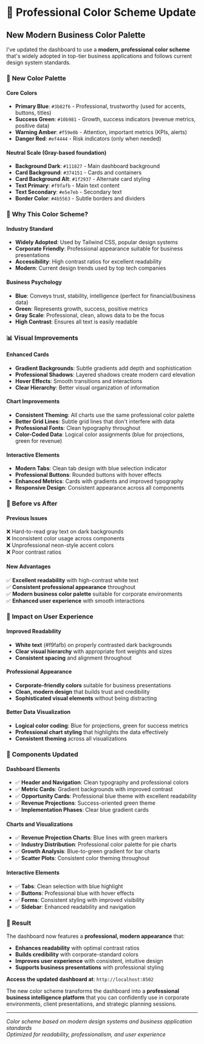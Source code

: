 # 🎨 Professional Color Scheme Update

## New Modern Business Color Palette

I've updated the dashboard to use a **modern, professional color scheme** that's widely adopted in top-tier business applications and follows current design system standards.

### 🎯 **New Color Palette**

#### **Core Colors**
- **Primary Blue**: `#3b82f6` - Professional, trustworthy (used for accents, buttons, titles)
- **Success Green**: `#10b981` - Growth, success indicators (revenue metrics, positive data)
- **Warning Amber**: `#f59e0b` - Attention, important metrics (KPIs, alerts)
- **Danger Red**: `#ef4444` - Risk indicators (only when needed)

#### **Neutral Scale** (Gray-based foundation)
- **Background Dark**: `#111827` - Main dashboard background
- **Card Background**: `#374151` - Cards and containers
- **Card Background Alt**: `#1f2937` - Alternate card styling
- **Text Primary**: `#f9fafb` - Main text content
- **Text Secondary**: `#e5e7eb` - Secondary text
- **Border Color**: `#4b5563` - Subtle borders and dividers

### 🏢 **Why This Color Scheme?**

#### **Industry Standard**
- **Widely Adopted**: Used by Tailwind CSS, popular design systems
- **Corporate Friendly**: Professional appearance suitable for business presentations
- **Accessibility**: High contrast ratios for excellent readability
- **Modern**: Current design trends used by top tech companies

#### **Business Psychology**
- **Blue**: Conveys trust, stability, intelligence (perfect for financial/business data)
- **Green**: Represents growth, success, positive metrics
- **Gray Scale**: Professional, clean, allows data to be the focus
- **High Contrast**: Ensures all text is easily readable

### 📊 **Visual Improvements**

#### **Enhanced Cards**
- **Gradient Backgrounds**: Subtle gradients add depth and sophistication
- **Professional Shadows**: Layered shadows create modern card elevation
- **Hover Effects**: Smooth transitions and interactions
- **Clear Hierarchy**: Better visual organization of information

#### **Chart Improvements**
- **Consistent Theming**: All charts use the same professional color palette
- **Better Grid Lines**: Subtle grid lines that don't interfere with data
- **Professional Fonts**: Clean typography throughout
- **Color-Coded Data**: Logical color assignments (blue for projections, green for revenue)

#### **Interactive Elements**
- **Modern Tabs**: Clean tab design with blue selection indicator
- **Professional Buttons**: Rounded buttons with hover effects
- **Enhanced Metrics**: Cards with gradients and improved typography
- **Responsive Design**: Consistent appearance across all components

### 🎯 **Before vs After**

#### **Previous Issues**
❌ Hard-to-read gray text on dark backgrounds  
❌ Inconsistent color usage across components  
❌ Unprofessional neon-style accent colors  
❌ Poor contrast ratios

#### **New Advantages**
✅ **Excellent readability** with high-contrast white text  
✅ **Consistent professional appearance** throughout  
✅ **Modern business color palette** suitable for corporate environments  
✅ **Enhanced user experience** with smooth interactions  

### 🚀 **Impact on User Experience**

#### **Improved Readability**
- **White text** (#f9fafb) on properly contrasted dark backgrounds
- **Clear visual hierarchy** with appropriate font weights and sizes
- **Consistent spacing** and alignment throughout

#### **Professional Appearance**
- **Corporate-friendly colors** suitable for business presentations
- **Clean, modern design** that builds trust and credibility
- **Sophisticated visual elements** without being distracting

#### **Better Data Visualization**
- **Logical color coding**: Blue for projections, green for success metrics
- **Professional chart styling** that highlights the data effectively
- **Consistent theming** across all visualizations

### 📱 **Components Updated**

#### **Dashboard Elements**
- ✅ **Header and Navigation**: Clean typography and professional colors
- ✅ **Metric Cards**: Gradient backgrounds with improved contrast
- ✅ **Opportunity Cards**: Professional blue theme with excellent readability
- ✅ **Revenue Projections**: Success-oriented green theme
- ✅ **Implementation Phases**: Clear blue gradient cards

#### **Charts and Visualizations**
- ✅ **Revenue Projection Charts**: Blue lines with green markers
- ✅ **Industry Distribution**: Professional color palette for pie charts
- ✅ **Growth Analysis**: Blue-to-green gradient for bar charts
- ✅ **Scatter Plots**: Consistent color theming throughout

#### **Interactive Elements**
- ✅ **Tabs**: Clean selection with blue highlight
- ✅ **Buttons**: Professional blue with hover effects
- ✅ **Forms**: Consistent styling with improved visibility
- ✅ **Sidebar**: Enhanced readability and navigation

### 🎉 **Result**

The dashboard now features a **professional, modern appearance** that:
- **Enhances readability** with optimal contrast ratios
- **Builds credibility** with corporate-standard colors
- **Improves user experience** with consistent, intuitive design
- **Supports business presentations** with professional styling

**Access the updated dashboard at**: `http://localhost:8502`

The new color scheme transforms the dashboard into a **professional business intelligence platform** that you can confidently use in corporate environments, client presentations, and strategic planning sessions.

---

*Color scheme based on modern design systems and business application standards*  
*Optimized for readability, professionalism, and user experience*